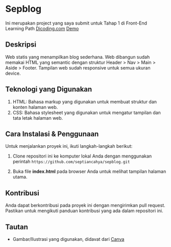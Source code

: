 # Sepblog

Ini merupakan project yang saya submit untuk Tahap 1 di Front-End Learning Path [Dicoding.com](https://dicoding.com/)
[Demo](https://septiancahya.github.io/sepblog/)

## Deskripsi

Web statis yang menampilkan blog sederhana. Web dibangun sudah memakai HTML yang semantic dengan struktur Header > Nav > Main > Aside > Footer. Tampilan web sudah responsive untuk semua ukuran device.

## Teknologi yang Digunakan

1. HTML: Bahasa markup yang digunakan untuk membuat struktur dan konten halaman web.
2. CSS: Bahasa stylesheet yang digunakan untuk mengatur tampilan dan tata letak halaman web.

## Cara Instalasi & Penggunaan

Untuk menjalankan proyek ini, ikuti langkah-langkah berikut:

1.  Clone repositori ini ke komputer lokal Anda dengan menggunakan perintah `https://github.com/septiancahya/sepblog.git`

2.  Buka file **index.html** pada browser Anda untuk melihat tampilan halaman utama.

## Kontribusi

Anda dapat berkontribusi pada proyek ini dengan mengirimkan pull request. Pastikan untuk mengikuti panduan kontribusi yang ada dalam repositori ini.

## Tautan

- Gambar/Ilustrasi yang digunakan, didavat dari [Canva](https://www.canva.com/)
